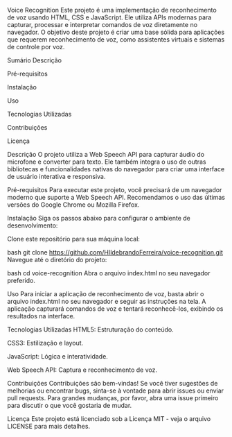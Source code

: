 Voice Recognition
Este projeto é uma implementação de reconhecimento de voz usando HTML, CSS e JavaScript. Ele utiliza APIs modernas para capturar, processar e interpretar comandos de voz diretamente no navegador. O objetivo deste projeto é criar uma base sólida para aplicações que requerem reconhecimento de voz, como assistentes virtuais e sistemas de controle por voz.

Sumário
Descrição

Pré-requisitos

Instalação

Uso

Tecnologias Utilizadas

Contribuições

Licença

Descrição
O projeto utiliza a Web Speech API para capturar áudio do microfone e converter para texto. Ele também integra o uso de outras bibliotecas e funcionalidades nativas do navegador para criar uma interface de usuário interativa e responsiva.

Pré-requisitos
Para executar este projeto, você precisará de um navegador moderno que suporte a Web Speech API. Recomendamos o uso das últimas versões do Google Chrome ou Mozilla Firefox.

Instalação
Siga os passos abaixo para configurar o ambiente de desenvolvimento:

Clone este repositório para sua máquina local:

bash
git clone https://github.com/HIldebrandoFerreira/voice-recognition.git
Navegue até o diretório do projeto:

bash
cd voice-recognition
Abra o arquivo index.html no seu navegador preferido.

Uso
Para iniciar a aplicação de reconhecimento de voz, basta abrir o arquivo index.html no seu navegador e seguir as instruções na tela. A aplicação capturará comandos de voz e tentará reconhecê-los, exibindo os resultados na interface.

Tecnologias Utilizadas
HTML5: Estruturação do conteúdo.

CSS3: Estilização e layout.

JavaScript: Lógica e interatividade.

Web Speech API: Captura e reconhecimento de voz.

Contribuições
Contribuições são bem-vindas! Se você tiver sugestões de melhorias ou encontrar bugs, sinta-se à vontade para abrir issues ou enviar pull requests. Para grandes mudanças, por favor, abra uma issue primeiro para discutir o que você gostaria de mudar.

Licença
Este projeto está licenciado sob a Licença MIT - veja o arquivo LICENSE para mais detalhes.
